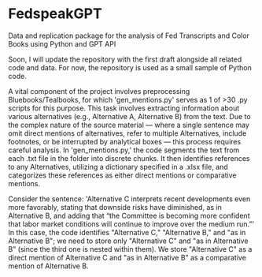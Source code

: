 # FedspeakGPT
Data and replication package for the analysis of Fed Transcripts and Color Books using Python and GPT API


Soon, I will update the repository with the first draft alongside all related code and data. For now, the repository is used as a small sample of Python code.

A vital component of the project involves preprocessing Bluebooks/Tealbooks, for which 'gen_mentions.py' serves as 1 of >30 .py scripts for this purpose. This task involves extracting information about various alternatives (e.g., Alternative A, Alternative B) from the text. Due to the complex nature of the source material — where a single sentence may omit direct mentions of alternatives, refer to multiple Alternatives, include footnotes, or be interrupted by analytical boxes — this process requires careful analysis. In 'gen_mentions.py,' the code segments the text from each .txt file in the folder into discrete chunks. It then identifies references to any Alternatives, utilizing a dictionary specified in a .xlsx file, and categorizes these references as either direct mentions or comparative mentions.

Consider the sentence: 'Alternative C interprets recent developments even more favorably, stating that downside risks have diminished, as in Alternative B, and adding that “the Committee is becoming more confident that labor market conditions will continue to improve over the medium run.”' In this case, the code identifies "Alternative C," "Alternative B," and "as in Alternative B"; we need to store only "Alternative C" and "as in Alternative B" (since the third one is nested within them). We store "Alternative C" as a direct mention of Alternative C and "as in Alternative B" as a comparative mention of Alternative B.

